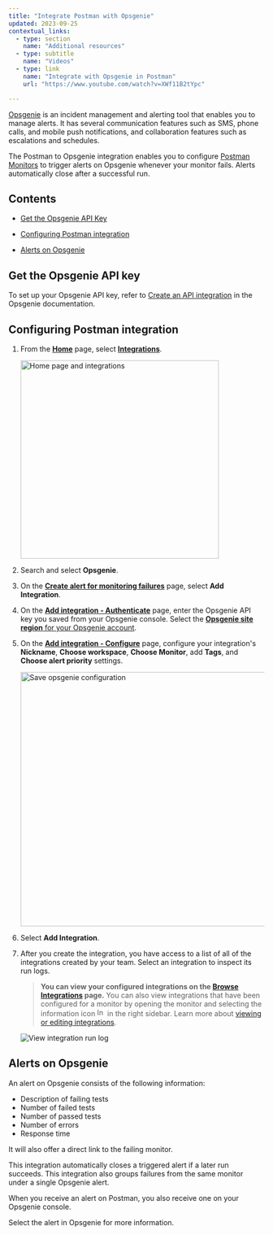 ```yaml
---
title: "Integrate Postman with Opsgenie"
updated: 2023-09-25
contextual_links:
  - type: section
    name: "Additional resources"
  - type: subtitle
    name: "Videos"
  - type: link
    name: "Integrate with Opsgenie in Postman"
    url: "https://www.youtube.com/watch?v=XWf11B2tYpc"

---
```


[Opsgenie](https://www.atlassian.com/software/opsgenie) is an incident management and alerting tool that enables you to manage alerts. It has several communication features such as SMS, phone calls, and mobile push notifications, and collaboration features such as escalations and schedules.

The Postman to Opsgenie integration enables you to configure [Postman Monitors](/docs/monitoring-your-api/intro-monitors/) to trigger alerts on Opsgenie whenever your monitor fails. Alerts automatically close after a successful run.

## Contents

* [Get the Opsgenie API Key](#get-the-opsgenie-api-key)

* [Configuring Postman integration](#configuring-postman-integration)

* [Alerts on Opsgenie](#alerts-on-opsgenie)

## Get the Opsgenie API key

To set up your Opsgenie API key, refer to [Create an API integration](https://support.atlassian.com/opsgenie/docs/create-a-default-api-integration/) in the Opsgenie documentation.

## Configuring Postman integration

1. From the **[Home](https://go.postman.co/home)** page, select **[Integrations](https://go.postman.co/integrations)**.

    <img alt="Home page and integrations" src="https://assets.postman.com/postman-docs/v10/home-integrations-v10.jpg" width="390px">

1. Search and select **Opsgenie**.

1. On the **[Create alert for monitoring failures](https://go.postman.co/integrations/service/opsgenie/monitor_run_opsgenie)** page, select **Add Integration**.

1. On the **[Add integration - Authenticate](https://go.postman.co/integrations/service/opsgenie/add/monitor_run_opsgenie)** page, enter the Opsgenie API key you saved from your Opsgenie console. Select the [**Opsgenie site region** for your Opsgenie account](https://support.atlassian.com/opsgenie/docs/opsgenie-data-residency/).

1. On the **[Add integration - Configure](https://go.postman.co/integrations/service/opsgenie/add/monitor_run_opsgenie)** page, configure your integration's **Nickname**, **Choose workspace**, **Choose Monitor**, add **Tags**, and **Choose alert priority** settings.

    <img src="https://assets.postman.com/postman-docs/opsgenie-save-configuration-b.jpg" alt="Save opsgenie configuration" width="500px"/>

1. Select **Add Integration**.

1. After you create the integration, you have access to a list of all of the integrations created by your team. Select an integration to inspect its run logs.

    > **You can view your configured integrations on the [Browse Integrations](https://go.postman.co/integrations/browse) page.** You can also view integrations that have been configured for a monitor by opening the monitor and selecting the information icon <img alt="Information icon" src="https://assets.postman.com/postman-docs/icon-information-v9-5.jpg#icon" width="16px"> in the right sidebar. Learn more about [viewing or editing integrations](/docs/integrations/intro-integrations/#view-or-edit-integrations).

    ![View integration run log](https://assets.postman.com/postman-docs/opsgenie-run-logs.jpg)

## Alerts on Opsgenie

An alert on Opsgenie consists of the following information:

* Description of failing tests
* Number of failed tests
* Number of passed tests
* Number of errors
* Response time

It will also offer a direct link to the failing monitor.

This integration automatically closes a triggered alert if a later run succeeds. This integration also groups failures from the same monitor under a single Opsgenie alert.

When you receive an alert on Postman, you also receive one on your Opsgenie console.

Select the alert in Opsgenie for more information.
